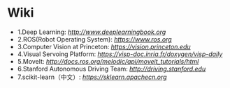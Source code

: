 Wiki
====================

* 1.Deep Learning: _http://www.deeplearningbook.org_
* 2.ROS(Robot Operating System): _https://www.ros.org_
* 3.Computer Vision at Princeton: _https://vision.princeton.edu_
* 4.Visual Servoing Platform: _https://visp-doc.inria.fr/doxygen/visp-daily_
* 5.MoveIt: _http://docs.ros.org/melodic/api/moveit_tutorials/html_
* 6.Stanford Autonomous Driving Team: _http://driving.stanford.edu_
* 7.scikit-learn（中文）: _https://sklearn.apachecn.org_
